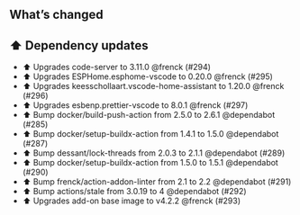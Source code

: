 ## What’s changed

## ⬆️ Dependency updates

- ⬆️ Upgrades code-server to 3.11.0 @frenck (#294)
- ⬆️ Upgrades ESPHome.esphome-vscode to 0.20.0 @frenck (#295)
- ⬆️ Upgrades keesschollaart.vscode-home-assistant to 1.20.0 @frenck (#296)
- ⬆️ Upgrades esbenp.prettier-vscode to 8.0.1 @frenck (#297)
- ⬆️ Bump docker/build-push-action from 2.5.0 to 2.6.1 @dependabot (#285)
- ⬆️ Bump docker/setup-buildx-action from 1.4.1 to 1.5.0 @dependabot (#287)
- ⬆️ Bump dessant/lock-threads from 2.0.3 to 2.1.1 @dependabot (#289)
- ⬆️ Bump docker/setup-buildx-action from 1.5.0 to 1.5.1 @dependabot (#290)
- ⬆️ Bump frenck/action-addon-linter from 2.1 to 2.2 @dependabot (#291)
- ⬆️ Bump actions/stale from 3.0.19 to 4 @dependabot (#292)
- ⬆️ Upgrades add-on base image to v4.2.2 @frenck (#293)
